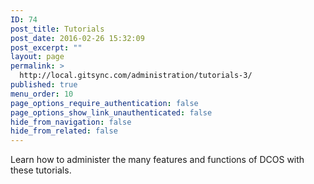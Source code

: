 ```yaml
---
ID: 74
post_title: Tutorials
post_date: 2016-02-26 15:32:09
post_excerpt: ""
layout: page
permalink: >
  http://local.gitsync.com/administration/tutorials-3/
published: true
menu_order: 10
page_options_require_authentication: false
page_options_show_link_unauthenticated: false
hide_from_navigation: false
hide_from_related: false
---
```

Learn how to administer the many features and functions of DCOS with these tutorials.